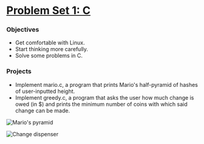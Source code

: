# [Problem Set 1: C](https://cdn.cs50.net/2015/x/psets/1/pset1/pset1.html)

### Objectives
- Get comfortable with Linux.
- Start thinking more carefully.
- Solve some problems in C.

### Projects
- Implement mario.c, a program that prints Mario's half-pyramid of hashes of user-inputted height.
- Implement greedy.c, a program that asks the user how much change is owed (in $) and prints the minimum number of coins with which said change can be made.

![Mario's pyramid](http://i.imgur.com/qfgSWU0.png)

![Change dispenser](http://i.imgur.com/xJDsuKI.png)
